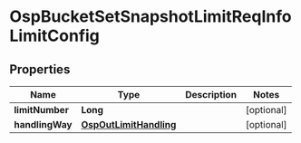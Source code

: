 # OspBucketSetSnapshotLimitReqInfoLimitConfig

## Properties
Name | Type | Description | Notes
------------ | ------------- | ------------- | -------------
**limitNumber** | **Long** |  |  [optional]
**handlingWay** | [**OspOutLimitHandling**](OspOutLimitHandling.md) |  |  [optional]
